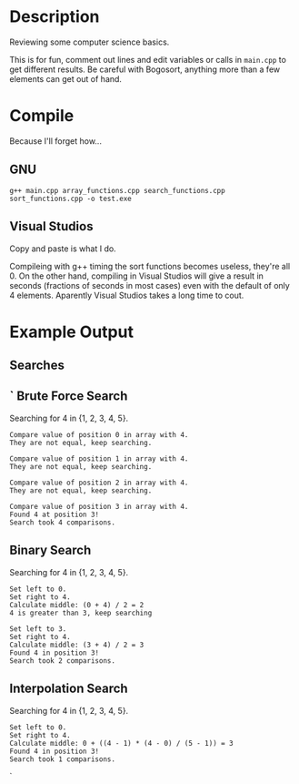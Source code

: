 Description
===========
Reviewing some computer science basics.

This is for fun, comment out lines and edit variables or calls in `main.cpp` to 
get different results. Be careful with Bogosort, anything more than a few
elements can get out of hand.

Compile
=======
Because I'll forget how...

GNU
---

    g++ main.cpp array_functions.cpp search_functions.cpp sort_functions.cpp -o test.exe


Visual Studios
--------------
Copy and paste is what I do.


Compileing with g++ timing the sort functions becomes useless, they're all 0. On
the other hand, compiling in Visual Studios will give a result in seconds
(fractions of seconds in most cases) even with the default of only 4 elements. 
Aparently Visual Studios takes a long time to cout.


Example Output
==============
Searches
--------
`
  Brute Force Search
  ------------------
  Searching for 4 in {1, 2, 3, 4, 5}.

    Compare value of position 0 in array with 4.
    They are not equal, keep searching.

    Compare value of position 1 in array with 4.
    They are not equal, keep searching.

    Compare value of position 2 in array with 4.
    They are not equal, keep searching.

    Compare value of position 3 in array with 4.
    Found 4 at position 3!
    Search took 4 comparisons.


  Binary Search
  -------------
  Searching for 4 in {1, 2, 3, 4, 5}.

    Set left to 0.
    Set right to 4.
    Calculate middle: (0 + 4) / 2 = 2
    4 is greater than 3, keep searching

    Set left to 3.
    Set right to 4.
    Calculate middle: (3 + 4) / 2 = 3
    Found 4 in position 3!
    Search took 2 comparisons.


  Interpolation Search
  --------------------
  Searching for 4 in {1, 2, 3, 4, 5}.

    Set left to 0.
    Set right to 4.
    Calculate middle: 0 + ((4 - 1) * (4 - 0) / (5 - 1)) = 3
    Found 4 in position 3!
    Search took 1 comparisons.
`
